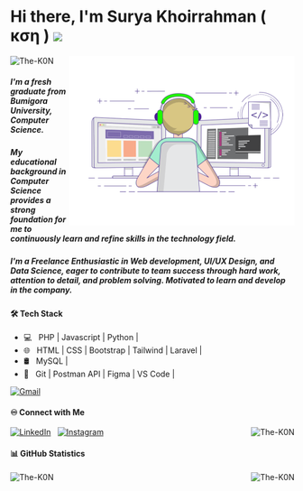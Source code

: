# Hi there, I'm Surya Khoirrahman ( кση ) <img src="https://raw.githubusercontent.com/iampavangandhi/iampavangandhi/master/gifs/Hi.gif" width="30px">
<img align="right" alt="GIF" src="https://raw.githubusercontent.com/devSouvik/devSouvik/master/gif3.gif" width="400"/>

<p align="left"><img src="https://komarev.com/ghpvc/?username=The-K0N&label=Profile%20views&color=0e75b6&style=flat" alt="The-K0N" /> </p>
<h5 align="left" >I'm a fresh graduate from Bumigora University, Computer Science.</h5>
<h5 align="left" >My educational background in Computer Science provides a strong foundation for me to continuously learn and refine skills in the technology field.</h5>
<h5 align="left" >I'm a Freelance Enthusiastic in Web development, UI/UX Design, and Data Science, eager to contribute to team success through hard work, attention to detail, and problem solving. Motivated to learn and develop in the company.</h5>

#### 🛠 Tech Stack

- 💻 &nbsp; PHP | Javascript | Python |
- 🌐 &nbsp; HTML | CSS | Bootstrap | Tailwind | Laravel |
- 🛢 &nbsp; MySQL |
- 🔧 &nbsp; Git | Postman API | Figma | VS Code |

[<img alt="Gmail" src="https://img.shields.io/badge/suryakhoirrahman1@gmail.com-D14836?style=for-the-badge&logo=gmail&logoColor=white" />][EMAIL]


#### ♾️ Connect with Me

<p><img align="right" src="https://github-readme-stats.vercel.app/api/top-langs?username=The-K0N&show_icons=true&locale=en&layout=compact&theme=tokyonight" alt="The-K0N" /></p>

[<img alt="LinkedIn" src="https://img.shields.io/badge/LinkedIn-0077B5?style=for-the-badge&logo=linkedin&logoColor=white"/>][LINKEDIN] &nbsp; [<img alt="Instagram" src="https://img.shields.io/badge/Instagram-E4405F?style=for-the-badge&logo=instagram&logoColor=white"/>][INSTAGRAM]


#### 📊 GitHub Statistics

<p><img align="left" src="https://github-readme-stats.vercel.app/api?username=The-K0N&show_icons=true&locale=en&theme=tokyonight" alt="The-K0N" /></p>
<p><img align="right" src="https://github-readme-streak-stats.herokuapp.com/?user=The-K0N&&theme=tokyonight" alt="The-K0N" /></p>

[INSTAGRAM]: https://www.instagram.com/surya_khoirrahman
[LINKEDIN]: https://www.linkedin.com/in/surya-khoirrahman-b41493231
[EMAIL]: mailto:suryakhoirrahman1@gmail.com
